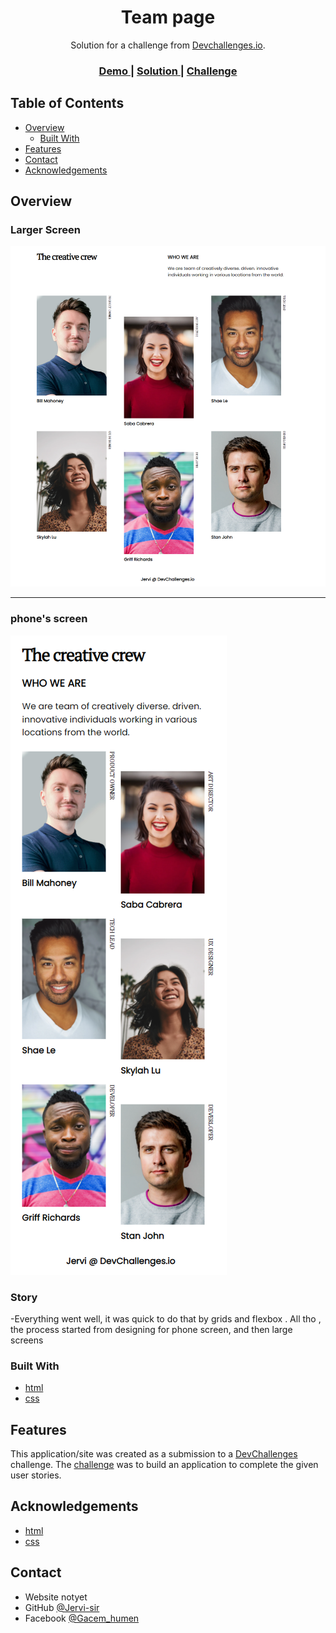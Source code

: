 <!-- Please update value in the {}  -->

<h1 align="center">Team page</h1>

<div align="center">
   Solution for a challenge from  <a href="http://devchallenges.io" target="_blank">Devchallenges.io</a>.
</div>

<div align="center">
  <h3>
    <a href="https://2-team-page-challenge-jervi.netlify.app/">
      Demo
    </a>
    <span> | </span>
    <a href="https://github.com/Jervi-sir/2-team-page-challenge">
      Solution
    </a>
    <span> | </span>
    <a href="https://devchallenges.io/challenges/hhmesazsqgKXrTkYkt0U">
      Challenge
    </a>
  </h3>
</div>

<!-- TABLE OF CONTENTS -->

## Table of Contents

- [Overview](#overview)
  - [Built With](#built-with)
- [Features](#features)
- [Contact](#contact)
- [Acknowledgements](#acknowledgements)

<!-- OVERVIEW -->

## Overview

### Larger Screen
![default](screenshot/default.png)
___
### phone's screen
![phone](screenshot/phone.png)

### Story
-Everything went well, it was quick to do that by grids and flexbox . All tho , the process started from designing for phone screen, and then large screens

### Built With

<!-- This section should list any major frameworks that you built your project using. Here are a few examples.-->

- [html](https://www.w3schools.com/html/)
- [css](https://www.w3schools.com/css/)

## Features

<!-- List the features of your application or follow the template. Don't share the figma file here :) -->

This application/site was created as a submission to a [DevChallenges](https://devchallenges.io/challenges) challenge. The [challenge](https://devchallenges.io/challenges/hhmesazsqgKXrTkYkt0U) was to build an application to complete the given user stories.


## Acknowledgements

<!-- This section should list any articles or add-ons/plugins that helps you to complete the project. This is optional but it will help you in the future. For exmpale -->
- [html](https://www.w3schools.com/html/)
- [css](https://www.w3schools.com/css/)

## Contact

- Website notyet
- GitHub [@Jervi-sir](https://github.com/Jervi-sir)
- Facebook [@Gacem_humen](https://facebook.com/gacem_humen)
